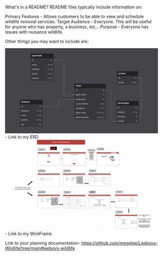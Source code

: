 What's in a README?
README files typically include information on:

Primary Features - Allows customers to be able to view and schedule wildlife removal services.
Target Audience - Everyone. This will be useful for anyone who has property, a business, etc...
Purpose - Everyone has issues with nuisance wildlife. 
<!-- Getting Started - How can someone test out the project? -->
<!-- Help - Where/How can users get help with your project? -->
<!-- Contributions - Who contributed to this project/What did they contribute? -->
Other things you may want to include are:

![ERD](client/src/Images/ERD.png)- Link to my ERD
![WireFrame](client/src/Images/WireFrame.png)- Link to my WireFrame

<!-- Images of finished product -->
Link to your planning documentation- https://github.com/megelee/Leeboys-Wildlife/tree/main#leeboys-wildlife